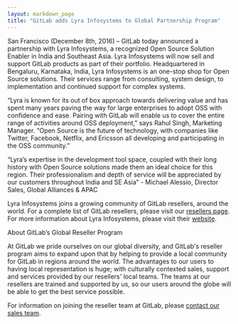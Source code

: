 ```yaml
---
layout: markdown_page
title: "GitLab adds Lyra Infosystems to Global Partnership Program"
---
```


San Francisco (December 8th, 2016) – GitLab today announced a partnership with Lyra Infosystems, a recognized Open Source Solution Enabler in India and Southeast Asia. Lyra Infosystems will now sell and support GitLab products as part of their portfolio. Headquartered in Bengaluru, Karnataka, India, Lyra Infosystems is an one-stop shop for Open Source solutions. Their services range from consulting, system design, to implementation and continued support for complex systems. 

“Lyra is known for its out of box approach towards delivering value and has spent many years paving the way for large enterprises to adopt OSS with confidence and ease. Pairing with GitLab will enable us to cover the entire range of activities around OSS deployment,” says Rahul Singh, Marketing Manager. “Open Source is the future of technology, with companies like Twitter, Facebook, Netflix, and Ericsson all developing and participating in the OSS community.”

“Lyra’s expertise in the development tool space, coupled with their long history with Open Source solutions made them an ideal choice for this region.  Their professionalism and depth of service will be appreciated by our customers throughout India and SE Asia” - Michael Alessio, Director Sales, Global Alliances & APAC

Lyra Infosystems joins a growing community of GitLab resellers, around the world. For a complete list of GitLab resellers, please visit our [resellers page](https://about.gitlab.com/resellers/). For more information about Lyra Infosystems, please visit their [website](http://lyrainfo.com/).

About GitLab’s Global Reseller Program

At GitLab we pride ourselves on our global diversity, and GitLab's reseller program aims to expand upon that by helping to provide a local community for GitLab in regions around the world. The advantages to our users to having local representation is huge; with culturally contexted sales, support and services provided by our resellers' local teams. The teams at our resellers are trained and supported by us, so our users around the globe will be able to get the best service possible.

For information on joining the reseller team at GitLab, please [contact our sales team](Sales@GitLab.com).
